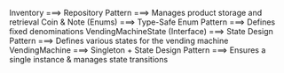 Inventory ===> Repository Pattern  ===> Manages product storage and retrieval
Coin & Note (Enums) ===> Type-Safe Enum Pattern ===> Defines fixed denominations
VendingMachineState (Interface) ===> State Design Pattern ===> Defines various states for the vending machine
VendingMachine ===> Singleton + State Design Pattern ===> Ensures a single instance & manages state transitions